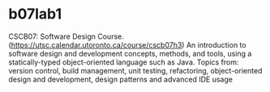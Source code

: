 # b07lab1
CSCB07: Software Design Course. (https://utsc.calendar.utoronto.ca/course/cscb07h3) 
An introduction to software design and development concepts, methods, and tools, using a statically-typed object-oriented language such as Java. Topics from: version control, build management, unit testing, refactoring, object-oriented design and development, design patterns and advanced IDE usage
